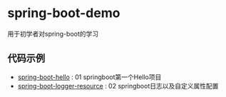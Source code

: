 # spring-boot-demo
  用于初学者对spring-boot的学习  
  
## 代码示例
* [spring-boot-hello](https://github.com/handsomewlb/spring-boot-demo/tree/master/spring-boot-helloworld) : 01 springboot第一个Hello项目
* [spring-boot-logger-resource](https://github.com/handsomewlb/spring-boot-demo/tree/master/spring-boot-logger-resource) : 02 springboot日志以及自定义属性配置

  
